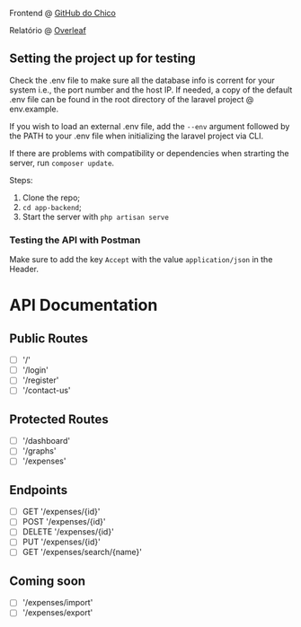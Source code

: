 Frontend @ [GitHub do Chico](https://github.com/RainyPT/WebSpendingFrontend)

Relatório @ [Overleaf](https://www.overleaf.com/read/xdqxzybgvmfc)


## Setting the project up for testing
Check the .env file to make sure all the database info is corrent for your system i.e., the port number and the host IP. If needed, a copy of the default .env file can be found in the root directory of the laravel project @ env.example.

If you wish to load an external .env file, add the ``--env`` argument followed by the PATH to your .env file when initializing the laravel project via CLI.

If there are problems with compatibility or dependencies when strarting the server, run ``composer update``.

Steps:
1. Clone the repo;
2. `cd app-backend`;
3. Start the server with `php artisan serve`

### Testing the API with Postman
Make sure to add the key `Accept` with the value `application/json` in the Header.


# API Documentation

## Public Routes

- [ ] '/'
- [ ] '/login'
- [ ] '/register'
- [ ] '/contact-us'

## Protected Routes
- [ ]  '/dashboard'
- [ ]  '/graphs'
- [ ]  '/expenses'

## Endpoints

- [ ]  GET '/expenses/{id}'
- [ ]  POST '/expenses/{id}'
- [ ]  DELETE '/expenses/{id}'
- [ ]  PUT '/expenses/{id}'
- [ ]  GET '/expenses/search/{name}'

## Coming soon
- [ ]  '/expenses/import'
- [ ]  '/expenses/export'
